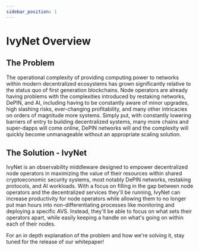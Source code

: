 ```yaml
---
sidebar_position: 1
---
```


# IvyNet Overview

## The Problem

The operational complexity of providing computing power to networks within modern decentralized ecosystems has grown significantly relative to the status quo of first generation blockchains. Node operators are already having problems with the complexities introduced by restaking networks, DePIN, and AI, including having to be constantly aware of minor upgrades, high slashing risks, ever-changing profitability, and many other intricacies on orders of magnitude more systems. Simply put, with constantly lowering barriers of entry to building decentralized systems, many more chains and super-dapps will come online, DePIN networks will and the complexity will quickly become unmanageable without an appropriate scaling solution.

## The Solution - IvyNet

IvyNet is an observability middleware designed to empower decentralized node operators in maximizing the value of their resources within shared cryptoeconomic security systems, most notably DePIN networks, restaking protocols, and AI workloads. With a focus on filling in the gap between node operators and the decentralized services they'll be running, IvyNet can increase productivity for node operators while allowing them to no longer put man hours into non-differentiating processes like monitoring and deploying a specific AVS. Instead, they'll be able to focus on what sets their operators apart, while easily keeping a handle on what's going on within each of their nodes.

For an in depth explanation of the problem and how we're solving it, stay tuned for the release of our whitepaper!
